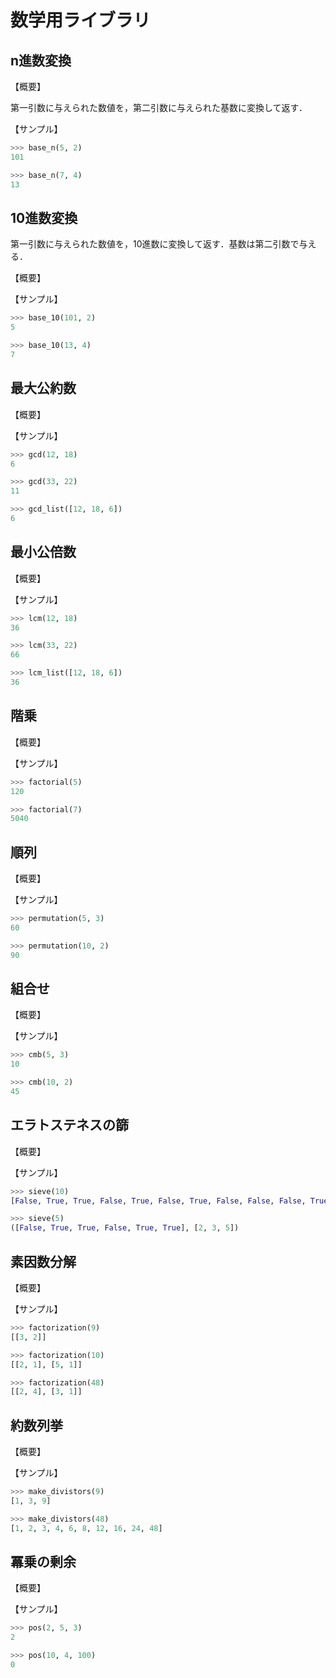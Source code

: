# 数学用ライブラリ

## n進数変換

【概要】

第一引数に与えられた数値を，第二引数に与えられた基数に変換して返す．

【サンプル】

```python
>>> base_n(5, 2)
101

>>> base_n(7, 4)
13
```

## 10進数変換

第一引数に与えられた数値を，10進数に変換して返す．基数は第二引数で与える．

【概要】

【サンプル】

```python
>>> base_10(101, 2)
5

>>> base_10(13, 4)
7
```

## 最大公約数

【概要】

【サンプル】

```python
>>> gcd(12, 18)
6

>>> gcd(33, 22)
11
```

```python
>>> gcd_list([12, 18, 6])
6
```

## 最小公倍数

【概要】

【サンプル】

```python
>>> lcm(12, 18)
36

>>> lcm(33, 22)
66
```

```python
>>> lcm_list([12, 18, 6])
36
```

## 階乗

【概要】

【サンプル】

```python
>>> factorial(5)
120

>>> factorial(7)
5040
```

## 順列

【概要】

【サンプル】

```python
>>> permutation(5, 3)
60

>>> permutation(10, 2)
90
```

## 組合せ

【概要】

【サンプル】

```python
>>> cmb(5, 3)
10

>>> cmb(10, 2)
45
```

## エラトステネスの篩

【概要】

【サンプル】

```python
>>> sieve(10)
[False, True, True, False, True, False, True, False, False, False, True], [2, 3, 5, 7]

>>> sieve(5)
([False, True, True, False, True, True], [2, 3, 5])
```

## 素因数分解

【概要】

【サンプル】

```python
>>> factorization(9)
[[3, 2]]

>>> factorization(10)
[[2, 1], [5, 1]]

>>> factorization(48)
[[2, 4], [3, 1]]
```

## 約数列挙

【概要】

【サンプル】

```python
>>> make_divistors(9)
[1, 3, 9]

>>> make_divistors(48)
[1, 2, 3, 4, 6, 8, 12, 16, 24, 48]
```

## 冪乗の剰余

【概要】

【サンプル】

```python
>>> pos(2, 5, 3)
2

>>> pos(10, 4, 100)
0
```